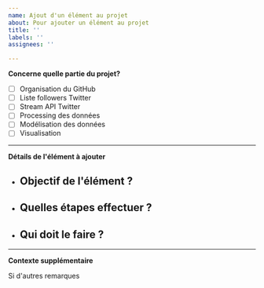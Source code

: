 ```yaml
---
name: Ajout d'un élément au projet
about: Pour ajouter un élément au projet
title: ''
labels: ''
assignees: ''

---
```


**Concerne quelle partie du projet?**

- [ ] Organisation du GitHub
- [ ] Liste followers Twitter
- [ ] Stream API Twitter
- [ ] Processing des données
- [ ] Modélisation des données
- [ ] Visualisation

---

**Détails de l'élément à ajouter**

- Objectif de l'élément ?
  -
- Quelles étapes effectuer ?
  -
- Qui doit le faire ?
  -

---

**Contexte supplémentaire**

Si d'autres remarques

